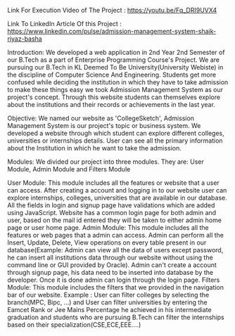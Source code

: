 Link For Execution Video of The Project : https://youtu.be/Fq_DRI9UVX4


Link To LinkedIn Article Of this Project : 
https://www.linkedin.com/pulse/admission-management-system-shaik-riyaz-basha

Introduction: 
    We developed a web application in 2nd Year 2nd Semester of our B.Tech as a
part of Enterprise Programming Course's Project. We are pursuing our B.Tech in 
KL Deemed To Be University(University Webiste) in the discipline of Computer 
Science And Engineering. Students get more confused while deciding the 
institution in which they have to take admission to make these things easy we 
took Admission Management System as our project's concept. Through this website 
students can themselves explore about the institutions and their records or 
achievements in the last year.


Objective: 
    We named our website as 'CollegeSketch', Admission Management System is our 
project's topic or business system. We developed a website through which 
student can explore different colleges, universities or internships details. 
User can see all the primary information about the Institution in which he want 
to take the admission.

Modules:
    We divided our project into three modules. 
    They are: User Module, Admin Module and Filters Module

User Module:
   This module includes all the features or website that a user can access.
After creating a account and logging in to our website user can explore
internships, colleges, universities that are available in our database. All the
fields in login and signup page have validations which are added using 
JavaScript. Website has a common login page for both admin and user, based on
the mail id entered they will be taken to either admin home page or user home 
page.
Admin Module: 
    This module includes all the features or web pages that a admin can access.
Admin can perform all the Insert, Update, Delete, View operations on every table
present in our database(Example: Admin can view all the data of users except
password, he can insert all institutions data through our website without using
the command line or GUI provided by Oracle). Admin can't create a account
through signup page, his data need to be inserted into database by the 
developer. Once it is done admin can login through the login page.
Filters Module: 
    This module includes the filters that we provided in the navigation bar of our 
website. Example : User can filter colleges by selecting the
branch(MPC, Bipc, …) and User can filter universities by entering the 
Eamcet Rank or Jee Mains Percentage he achieved in his intermediate graduation 
and students who are pursuing B.Tech can filter the internships based on their
specialization(CSE,ECE,EEE....)
